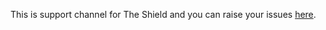 This is support channel for The Shield and you can raise your issues [here](https://github.com/Th3-Shield/support/issues/new/choose).
